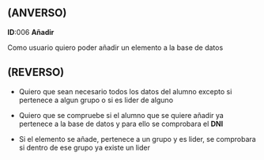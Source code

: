 ## (ANVERSO)

**ID**:006 **Añadir**

Como usuario quiero poder añadir un elemento a la base de datos


## (REVERSO)

* Quiero que sean necesario todos los datos del alumno excepto si pertenece a algun grupo o si es lider de alguno

* Quiero que se compruebe si el alumno que se quiere añadir ya pertenece a la base de datos y para ello se comprobara el **DNI**

* Si el elemento se añade, pertenece a un grupo y es lider, se comprobara si dentro de ese grupo ya existe un lider
